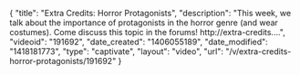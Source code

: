 {
    "title": "Extra Credits: Horror Protagonists",
    "description": "This week, we talk about the importance of protagonists in the horror genre (and wear costumes). Come discuss this topic in the forums! http:\/\/extra-credits....",
    "videoid": "191692",
    "date_created": "1406055189",
    "date_modified": "1418181773",
    "type": "captivate",
    "layout": "video",
    "url": "\/v\/extra-credits-horror-protagonists\/191692"
}